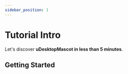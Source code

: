 ```yaml
---
sidebar_position: 1
---
```


# Tutorial Intro

Let's discover **uDesktopMascot in less than 5 minutes**.

## Getting Started
